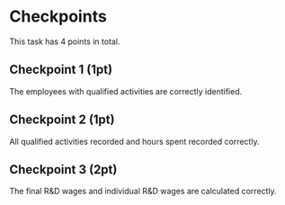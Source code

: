 # Checkpoints

This task has 4 points in total. 

## Checkpoint 1 (1pt)

The employees with qualified activities are correctly identified.

## Checkpoint 2 (1pt)

All qualified activities recorded and hours spent recorded correctly.

## Checkpoint 3 (2pt)

The final R&D wages and individual R&D wages are calculated correctly.